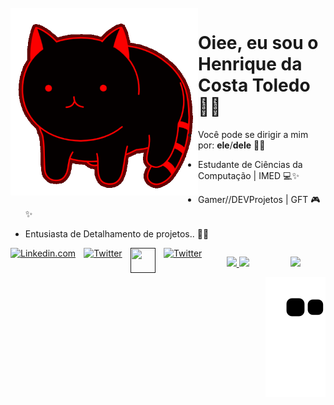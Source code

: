 <br />
<img src="https://github.com/ypek/teste-/blob/main/qzgh1t3e58691.gif" align="left" width="300" alt="gato"/>

# Oiee, eu sou o Henrique da Costa Toledo 👋🌈

- Você pode se dirigir a mim por: **ele**/**dele** 🦋✨

- Estudante de Ciências da Computação | IMED 💻✨

- Gamer//DEVProjetos | GFT 🎮✨

- Entusiasta de Detalhamento de projetos.. 🔮✨
 
<div align="center" style="display: flex; justify-content: space-between;">
  <a href="https://www.linkedin.com/in/henrique-toledo-43084b222/">
    <img src="https://t.ctcdn.com.br/09Y6BbLFxNn7XGCYRGzEI0p0oy8=/400x400/smart/filters:format(webp)/i490027.jpeg" width="40" height="40" alt="Linkedin.com">
  <a href="https://mobile.twitter.com/ToledoZupara">
    <img src="https://imgur.com/6UKZXAM.png" width="40" height="40" alt="Twitter">
    </a>
  <a href="">
    <img src="" width="40" height="40" alt="">
    </a>
  <a href="https://mobile.twitter.com/ToledoZupara">
    <img src="https://imgur.com/6UKZXAM.png" width="40" height="40" alt="Twitter">
    </a>
</p>    
<br />
  <p align="center">
  <a href="https://github.com/ypek">
  <img height="180em" src="https://github-readme-stats.vercel.app/api?username=ypek&show_icons=true&theme=dark&include_all_commits=true&count_private=true"/>
  <img height="180em" src="https://github-readme-stats.vercel.app/api/top-langs/?username=ypek&layout=compact&langs_count=7&theme=dark"/>
</p>
 <div align = "center"> 

  <a href="https://www.linkedin.com/in/daniel-merib-68a274133/" target="_blank"><img src="https://img.shields.io/badge/-LinkedIn-%230077B5?style=for-the-badge&logo=linkedin&logoColor=white" target="_blank"></a> 
 
  ![Snake animation](https://github.com/ypek/ypek/blob/output/github-contribution-grid-snake.svg)
 
</div>
